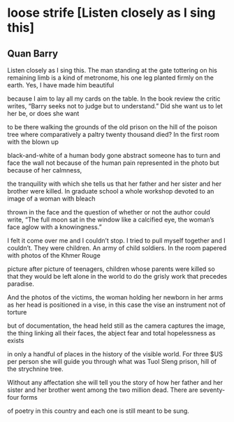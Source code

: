 # loose strife [Listen closely as I sing this]
## Quan Barry
Listen closely as I sing this. The man standing at the gate
tottering on his remaining limb is a kind of metronome, his one
leg planted firmly on the earth. Yes, I have made him beautiful

because I aim to lay all my cards on the table. In the book review
the critic writes, “Barry seeks not to judge but to understand.”
Did she want us to let her be, or does she want

to be there walking the grounds of the old prison on the hill
of the poison tree where comparatively a paltry twenty thousand
died? In the first room with the blown up

black-and-white of a human body gone abstract someone has
to turn and face the wall not because of the human pain
represented in the photo but because of her calmness,

the tranquility with which she tells us that her father
and her sister and her brother were killed. In graduate school
a whole workshop devoted to an image of a woman with bleach

thrown in the face and the question of whether or not
the author could write, “The full moon sat in the window
like a calcified eye, the woman’s face aglow with a knowingness.”

I felt it come over me and I couldn’t stop. I tried to pull myself
together and I couldn’t. They were children. An army of child
soldiers. In the room papered with photos of the Khmer Rouge

picture after picture of teenagers, children whose parents
were killed so that they would be left alone in the world
to do the grisly work that precedes paradise.

And the photos of the victims, the woman holding her newborn
in her arms as her head is positioned in a vise, in this case
the vise an instrument not of torture

but of documentation, the head held still as the camera captures
the image, the thing linking all their faces, the abject fear
and total hopelessness as exists

in only a handful of places in the history of the visible world.
For three $US per person she will guide you through what was
Tuol Sleng prison, hill of the strychnine tree.

Without any affectation she will tell you the story of how
her father and her sister and her brother went among
the two million dead. There are seventy-four forms

of poetry in this country and each one is still meant to be sung.